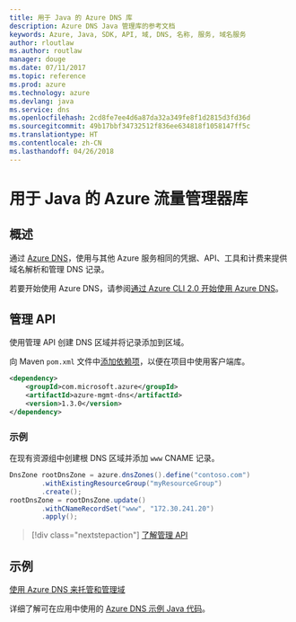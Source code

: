 ```yaml
---
title: 用于 Java 的 Azure DNS 库
description: Azure DNS Java 管理库的参考文档
keywords: Azure, Java, SDK, API, 域, DNS, 名称, 服务, 域名服务
author: rloutlaw
ms.author: routlaw
manager: douge
ms.date: 07/11/2017
ms.topic: reference
ms.prod: azure
ms.technology: azure
ms.devlang: java
ms.service: dns
ms.openlocfilehash: 2cd8fe7ee4d6a87da32a349fe8f1d2815d3fd36d
ms.sourcegitcommit: 49b17bbf34732512f836ee634818f1058147ff5c
ms.translationtype: HT
ms.contentlocale: zh-CN
ms.lasthandoff: 04/26/2018
---
```

# <a name="azure-traffic-manager-libraries-for-java"></a>用于 Java 的 Azure 流量管理器库

## <a name="overview"></a>概述

通过 [Azure DNS](/azure/dns/dns-overview)，使用与其他 Azure 服务相同的凭据、API、工具和计费来提供域名解析和管理 DNS 记录。

若要开始使用 Azure DNS，请参阅[通过 Azure CLI 2.0 开始使用 Azure DNS](/azure/dns/dns-getstarted-cli)。

## <a name="management-api"></a>管理 API

使用管理 API 创建 DNS 区域并将记录添加到区域。

向 Maven `pom.xml` 文件中[添加依赖项](https://maven.apache.org/guides/getting-started/index.html#How_do_I_use_external_dependencies)，以便在项目中使用客户端库。

```XML
<dependency>
    <groupId>com.microsoft.azure</groupId>
    <artifactId>azure-mgmt-dns</artifactId>
    <version>1.3.0</version>
</dependency>
```   

### <a name="example"></a>示例

在现有资源组中创建根 DNS 区域并添加 `www` CNAME 记录。

```java
DnsZone rootDnsZone = azure.dnsZones().define("contoso.com")
        .withExistingResourceGroup("myResourceGroup")
        .create();
rootDnsZone = rootDnsZone.update()
        .withCNameRecordSet("www", "172.30.241.20")
        .apply();
```

> [!div class="nextstepaction"]
> [了解管理 API](/java/api/overview/azure/dns/management)

## <a name="samples"></a>示例

[使用 Azure DNS 来托管和管理域](https://github.com/Azure-Samples/dns-java-host-and-manage-your-domains)

详细了解可在应用中使用的 [Azure DNS 示例 Java 代码](https://azure.microsoft.com/resources/samples/?platform=java&term=dns)。

<!---Loc Comment: Please, refer to conversation section to check the issue. Thanks.--->
